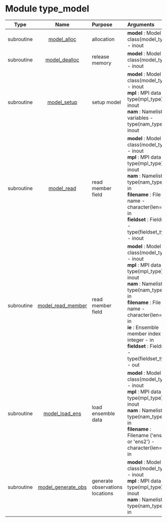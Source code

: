 # Module type_model

| Type | Name | Purpose | Arguments          |
| :--: | :--: | :------ | :----------------- |
| subroutine | [model_alloc](https://github.com/JCSDA/saber/tree/develop/test/mains/type_model.F90#L142) | allocation | <b>model</b> :  Model - class(model_type) - inout |
| subroutine | [model_dealloc](https://github.com/JCSDA/saber/tree/develop/test/mains/type_model.F90#L165) | release memory | <b>model</b> :  Model - class(model_type) - inout |
| subroutine | [model_setup](https://github.com/JCSDA/saber/tree/develop/test/mains/type_model.F90#L212) | setup model | <b>model</b> :  Model - class(model_type) - inout<br><b>mpl</b> :  MPI data - type(mpl_type) - inout<br><b>nam</b> :  Namelist variables - type(nam_type) - inout |
| subroutine | [model_read](https://github.com/JCSDA/saber/tree/develop/test/mains/type_model.F90#L720) | read member field | <b>model</b> :  Model - class(model_type) - inout<br><b>mpl</b> :  MPI data - type(mpl_type) - inout<br><b>nam</b> :  Namelist - type(nam_type) - in<br><b>filename</b> :  File name - character(len=*) - in<br><b>fieldset</b> :  Fieldset - type(fieldset_type) - inout |
| subroutine | [model_read_member](https://github.com/JCSDA/saber/tree/develop/test/mains/type_model.F90#L771) | read member field | <b>model</b> :  Model - class(model_type) - inout<br><b>mpl</b> :  MPI data - type(mpl_type) - inout<br><b>nam</b> :  Namelist - type(nam_type) - in<br><b>filename</b> :  File name - character(len=*) - in<br><b>ie</b> :  Ensemble member index - integer - in<br><b>fieldset</b> :  Fieldset - type(fieldset_type) - out |
| subroutine | [model_load_ens](https://github.com/JCSDA/saber/tree/develop/test/mains/type_model.F90#L799) | load ensemble data | <b>model</b> :  Model - class(model_type) - inout<br><b>mpl</b> :  MPI data - type(mpl_type) - inout<br><b>nam</b> :  Namelist - type(nam_type) - in<br><b>filename</b> :  Filename ('ens1' or 'ens2') - character(len=*) - in |
| subroutine | [model_generate_obs](https://github.com/JCSDA/saber/tree/develop/test/mains/type_model.F90#L864) | generate observations locations | <b>model</b> :  Model - class(model_type) - inout<br><b>mpl</b> :  MPI data - type(mpl_type) - inout<br><b>nam</b> :  Namelist - type(nam_type) - in |
